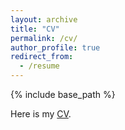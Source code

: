 ```yaml
---
layout: archive
title: "CV"
permalink: /cv/
author_profile: true
redirect_from:
  - /resume
---
```


{% include base_path %}

Here is my [CV](<https://trvkdb.github.io/files/TVH vita.pdf>).
<object data="{{<../files/TVH vita.pdf>}}" width="1000" height="1000" type="application/pdf"></object>
